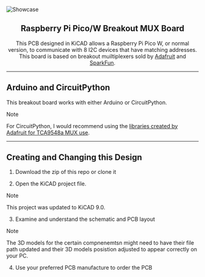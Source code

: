 ![Showcase](pcb.jpg)

<div align="center">

## Raspberry Pi Pico/W Breakout MUX Board

This PCB designed in KiCAD allows a Raspberry Pi Pico W, or normal version, to communicate with 8 I2C devices that have matching addresses. This board is based on breakout muiltiplexers sold by [Adafruit](https://www.adafruit.com/product/5626) and [SparkFun](https://www.sparkfun.com/sparkfun-qwiic-mux-breakout-8-channel-tca9548a.html).

</div>

---

## Arduino and CircuitPython
This breakout board works with either Arduino or CircuitPython.
> [!NOTE]
> For CircuitPython, I would recommend using the [libraries created by Adafruit for TCA9548a MUX use](https://learn.adafruit.com/adafruit-pca9548-8-channel-stemma-qt-qwiic-i2c-multiplexer/circuitpython-python).

---

## Creating and Changing this Design
1. Download the zip of this repo or clone it

2. Open the KiCAD project file.
> [!NOTE]
> This project was updated to KiCAD 9.0.

3. Examine and understand the schematic and PCB layout
> [!NOTE]
> The 3D models for the certain compnenemtsn might need to have their file path updated and their 3D models posistion adjusted to appear correctly on your PC.

4. Use your preferred PCB manufacture to order the PCB
